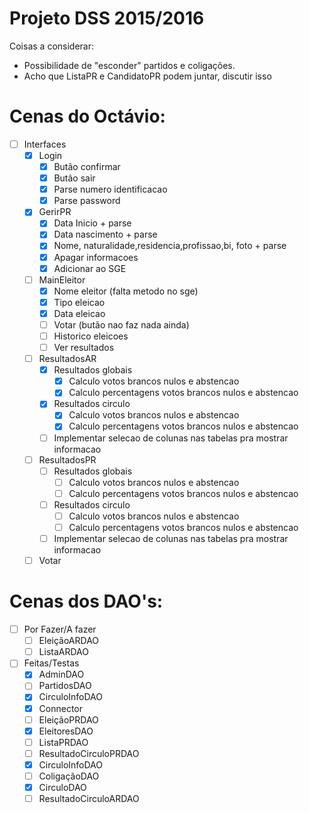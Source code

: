 # Projeto DSS 2015/2016

Coisas a considerar:
- Possibilidade de "esconder" partidos e coligações.
- Acho que ListaPR e CandidatoPR podem juntar, discutir isso

# Cenas do Octávio:

- [ ] Interfaces
  - [x] Login
    - [x] Butão confirmar
    - [x] Butão sair
    - [x] Parse numero identificacao
    - [x] Parse password
  - [x] GerirPR
    - [x] Data Inicio + parse
    - [x] Data nascimento + parse
    - [x] Nome, naturalidade,residencia,profissao,bi, foto + parse
    - [x] Apagar informacoes
    - [x] Adicionar ao SGE 
  - [ ] MainEleitor
    - [x] Nome eleitor (falta metodo no sge)
    - [x] Tipo eleicao
    - [x] Data eleicao
    - [ ] Votar (butão nao faz nada ainda)
    - [ ] Historico eleicoes
    - [ ] Ver resultados
  - [ ] ResultadosAR
    - [x] Resultados globais
      - [x] Calculo votos brancos nulos e abstencao 
      - [x] Calculo percentagens votos brancos nulos e abstencao
    - [x] Resultados circulo
      - [x] Calculo votos brancos nulos e abstencao 
      - [x] Calculo percentagens votos brancos nulos e abstencao
    - [ ] Implementar selecao de colunas nas tabelas pra mostrar informacao
  - [ ] ResultadosPR
    - [ ] Resultados globais
      - [ ] Calculo votos brancos nulos e abstencao 
      - [ ] Calculo percentagens votos brancos nulos e abstencao
    - [ ] Resultados circulo
      - [ ] Calculo votos brancos nulos e abstencao 
      - [ ] Calculo percentagens votos brancos nulos e abstencao
    - [ ] Implementar selecao de colunas nas tabelas pra mostrar informacao
  - [ ] Votar

# Cenas dos DAO's:

- [ ] Por Fazer/A fazer
  - [ ] EleiçãoARDAO
  - [ ] ListaARDAO

- [ ] Feitas/Testas
  - [X] AdminDAO
  - [ ] PartidosDAO
  - [X] CirculoInfoDAO
  - [X] Connector
  - [ ] EleiçãoPRDAO
  - [X] EleitoresDAO
  - [ ] ListaPRDAO
  - [ ] ResultadoCirculoPRDAO
  - [X] CirculoInfoDAO
  - [ ] ColigaçãoDAO
  - [X] CirculoDAO
  - [ ] ResultadoCirculoARDAO
